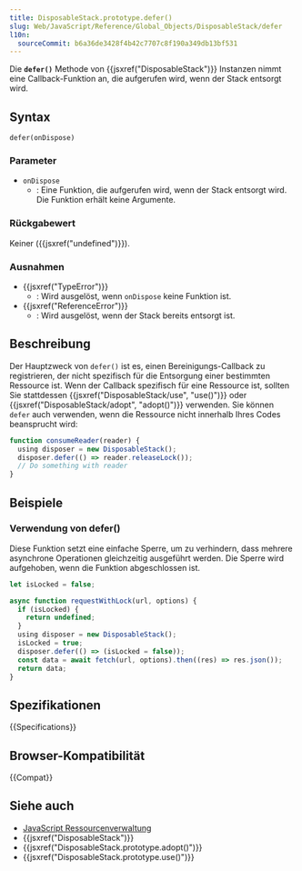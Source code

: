 ```yaml
---
title: DisposableStack.prototype.defer()
slug: Web/JavaScript/Reference/Global_Objects/DisposableStack/defer
l10n:
  sourceCommit: b6a36de3428f4b42c7707c8f190a349db13bf531
---
```


Die **`defer()`** Methode von {{jsxref("DisposableStack")}} Instanzen nimmt eine Callback-Funktion an, die aufgerufen wird, wenn der Stack entsorgt wird.

## Syntax

```js-nolint
defer(onDispose)
```

### Parameter

- `onDispose`
  - : Eine Funktion, die aufgerufen wird, wenn der Stack entsorgt wird. Die Funktion erhält keine Argumente.

### Rückgabewert

Keiner ({{jsxref("undefined")}}).

### Ausnahmen

- {{jsxref("TypeError")}}
  - : Wird ausgelöst, wenn `onDispose` keine Funktion ist.
- {{jsxref("ReferenceError")}}
  - : Wird ausgelöst, wenn der Stack bereits entsorgt ist.

## Beschreibung

Der Hauptzweck von `defer()` ist es, einen Bereinigungs-Callback zu registrieren, der nicht spezifisch für die Entsorgung einer bestimmten Ressource ist. Wenn der Callback spezifisch für eine Ressource ist, sollten Sie stattdessen {{jsxref("DisposableStack/use", "use()")}} oder {{jsxref("DisposableStack/adopt", "adopt()")}} verwenden. Sie können `defer` auch verwenden, wenn die Ressource nicht innerhalb Ihres Codes beansprucht wird:

```js
function consumeReader(reader) {
  using disposer = new DisposableStack();
  disposer.defer(() => reader.releaseLock());
  // Do something with reader
}
```

## Beispiele

### Verwendung von defer()

Diese Funktion setzt eine einfache Sperre, um zu verhindern, dass mehrere asynchrone Operationen gleichzeitig ausgeführt werden. Die Sperre wird aufgehoben, wenn die Funktion abgeschlossen ist.

```js
let isLocked = false;

async function requestWithLock(url, options) {
  if (isLocked) {
    return undefined;
  }
  using disposer = new DisposableStack();
  isLocked = true;
  disposer.defer(() => (isLocked = false));
  const data = await fetch(url, options).then((res) => res.json());
  return data;
}
```

## Spezifikationen

{{Specifications}}

## Browser-Kompatibilität

{{Compat}}

## Siehe auch

- [JavaScript Ressourcenverwaltung](/de/docs/Web/JavaScript/Guide/Resource_management)
- {{jsxref("DisposableStack")}}
- {{jsxref("DisposableStack.prototype.adopt()")}}
- {{jsxref("DisposableStack.prototype.use()")}}
